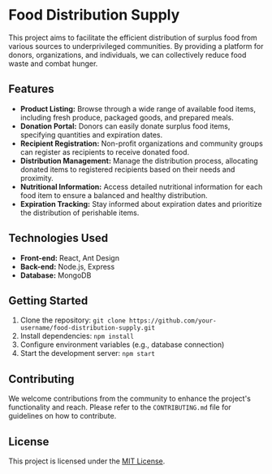 # Food Distribution Supply

This project aims to facilitate the efficient distribution of surplus food from various sources to underprivileged communities. By providing a platform for donors, organizations, and individuals, we can collectively reduce food waste and combat hunger.

## Features

- **Product Listing:** Browse through a wide range of available food items, including fresh produce, packaged goods, and prepared meals.
- **Donation Portal:** Donors can easily donate surplus food items, specifying quantities and expiration dates.
- **Recipient Registration:** Non-profit organizations and community groups can register as recipients to receive donated food.
- **Distribution Management:** Manage the distribution process, allocating donated items to registered recipients based on their needs and proximity.
- **Nutritional Information:** Access detailed nutritional information for each food item to ensure a balanced and healthy distribution.
- **Expiration Tracking:** Stay informed about expiration dates and prioritize the distribution of perishable items.

## Technologies Used

- **Front-end:** React, Ant Design
- **Back-end:** Node.js, Express
- **Database:** MongoDB

## Getting Started

1. Clone the repository: `git clone https://github.com/your-username/food-distribution-supply.git`
2. Install dependencies: `npm install`
3. Configure environment variables (e.g., database connection)
4. Start the development server: `npm start`

## Contributing

We welcome contributions from the community to enhance the project's functionality and reach. Please refer to the `CONTRIBUTING.md` file for guidelines on how to contribute.

## License

This project is licensed under the [MIT License](LICENSE).